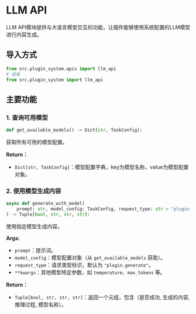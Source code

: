 # LLM API

LLM API模块提供与大语言模型交互的功能，让插件能够使用系统配置的LLM模型进行内容生成。

## 导入方式

```python
from src.plugin_system.apis import llm_api
# 或者
from src.plugin_system import llm_api
```

## 主要功能

### 1. 查询可用模型
```python
def get_available_models() -> Dict[str, TaskConfig]:
```
获取所有可用的模型配置。

**Return：**
- `Dict[str, TaskConfig]`：模型配置字典，key为模型名称，value为模型配置对象。

### 2. 使用模型生成内容
```python
async def generate_with_model(
    prompt: str, model_config: TaskConfig, request_type: str = "plugin.generate", **kwargs
) -> Tuple[bool, str, str, str]:
```
使用指定模型生成内容。

**Args:**
- `prompt`：提示词。
- `model_config`：模型配置对象（从 `get_available_models` 获取）。
- `request_type`：请求类型标识，默认为 `"plugin.generate"`。
- `**kwargs`：其他模型特定参数，如 `temperature`、`max_tokens` 等。

**Return：**
- `Tuple[bool, str, str, str]`：返回一个元组，包含（是否成功, 生成的内容, 推理过程, 模型名称）。